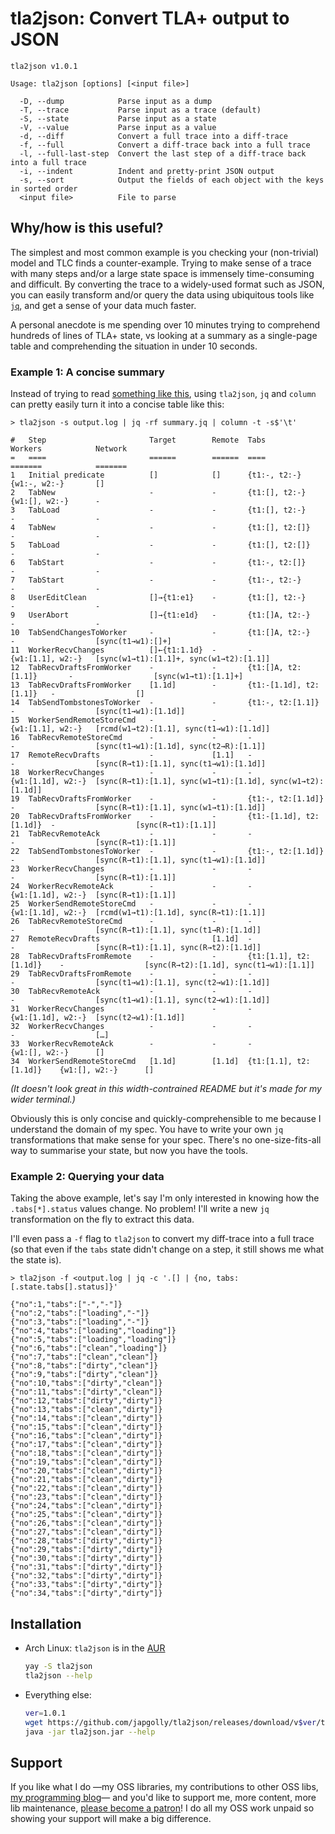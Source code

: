 # tla2json: Convert TLA+ output to JSON

```
tla2json v1.0.1

Usage: tla2json [options] [<input file>]

  -D, --dump            Parse input as a dump
  -T, --trace           Parse input as a trace (default)
  -S, --state           Parse input as a state
  -V, --value           Parse input as a value
  -d, --diff            Convert a full trace into a diff-trace
  -f, --full            Convert a diff-trace back into a full trace
  -l, --full-last-step  Convert the last step of a diff-trace back into a full trace
  -i, --indent          Indent and pretty-print JSON output
  -s, --sort            Output the fields of each object with the keys in sorted order
  <input file>          File to parse
```

## Why/how is this useful?

The simplest and most common example is you checking your (non-trivial) model
and TLC finds a counter-example. Trying to make sense of a trace with many steps and/or
a large state space is immensely time-consuming and difficult. By converting the trace
to a widely-used format such as JSON, you can easily transform and/or query the data using
ubiquitous tools like [`jq`](https://stedolan.github.io/jq/), and get a sense of your data much faster.

A personal anecdote is me spending over 10 minutes trying to comprehend hundreds of lines of
TLA+ state, vs looking at a summary as a single-page table and comprehending the situation in under 10 seconds.

### Example 1: A concise summary

Instead of trying to read [something like this](https://gist.github.com/japgolly/19ee59f884bc13cefa9401b1f57c49cc),
using `tla2json`, `jq` and `column` can pretty easily turn it into a concise table like this:

```
> tla2json -s output.log | jq -rf summary.jq | column -t -s$'\t'

#   Step                       Target        Remote  Tabs                     Workers            Network
=   ====                       ======        ======  ====                     =======            =======
1   Initial predicate          []            []      {t1:-, t2:-}             {w1:-, w2:-}       []                                                          
2   TabNew                     -             -       {t1:[], t2:-}            {w1:[], w2:-}      -                                                           
3   TabLoad                    -             -       {t1:[], t2:-}            -                  -                                                           
4   TabNew                     -             -       {t1:[], t2:[]}           -                  -                                                           
5   TabLoad                    -             -       {t1:[], t2:[]}           -                  -                                                           
6   TabStart                   -             -       {t1:-, t2:[]}            -                  -                                                           
7   TabStart                   -             -       {t1:-, t2:-}             -                  -                                                           
8   UserEditClean              []→{t1:e1}    -       {t1:[], t2:-}            -                  -                                                           
9   UserAbort                  []→{t1:e1d}   -       {t1:[]A, t2:-}           -                  -                                                           
10  TabSendChangesToWorker     -             -       {t1:[]A, t2:-}           -                  [sync(t1→w1):[]+]                                           
11  WorkerRecvChanges          []←{t1:1.1d}  -       -                        {w1:[1.1], w2:-}   [sync(w1→t1):[1.1]+, sync(w1→t2):[1.1]]                     
12  TabRecvDraftsFromWorker    -             -       {t1:[]A, t2:[1.1]}       -                  [sync(w1→t1):[1.1]+]                                        
13  TabRecvDraftsFromWorker    [1.1d]        -       {t1:-[1.1d], t2:[1.1]}   -                  []                                                          
14  TabSendTombstonesToWorker  -             -       {t1:-, t2:[1.1]}         -                  [sync(t1→w1):[1.1d]]                                        
15  WorkerSendRemoteStoreCmd   -             -       -                        {w1:[1.1], w2:-}   [rcmd(w1→t2):[1.1], sync(t1→w1):[1.1d]]                     
16  TabRecvRemoteStoreCmd      -             -       -                        -                  [sync(t1→w1):[1.1d], sync(t2→R):[1.1]]                      
17  RemoteRecvDrafts           -             [1.1]   -                        -                  [sync(R→t1):[1.1], sync(t1→w1):[1.1d]]                      
18  WorkerRecvChanges          -             -       -                        {w1:[1.1d], w2:-}  [sync(R→t1):[1.1], sync(w1→t1):[1.1d], sync(w1→t2):[1.1d]]  
19  TabRecvDraftsFromWorker    -             -       {t1:-, t2:[1.1d]}        -                  [sync(R→t1):[1.1], sync(w1→t1):[1.1d]]                      
20  TabRecvDraftsFromWorker    -             -       {t1:-[1.1d], t2:[1.1d]}  -                  [sync(R→t1):[1.1]]                                          
21  TabRecvRemoteAck           -             -       -                        -                  [sync(R→t1):[1.1]]                                          
22  TabSendTombstonesToWorker  -             -       {t1:-, t2:[1.1d]}        -                  [sync(R→t1):[1.1], sync(t1→w1):[1.1d]]                      
23  WorkerRecvChanges          -             -       -                        -                  [sync(R→t1):[1.1]]                                          
24  WorkerRecvRemoteAck        -             -       -                        {w1:[1.1d], w2:-}  [sync(R→t1):[1.1]]                                          
25  WorkerSendRemoteStoreCmd   -             -       -                        {w1:[1.1d], w2:-}  [rcmd(w1→t1):[1.1d], sync(R→t1):[1.1]]                      
26  TabRecvRemoteStoreCmd      -             -       -                        -                  [sync(R→t1):[1.1], sync(t1→R):[1.1d]]                       
27  RemoteRecvDrafts           -             [1.1d]  -                        -                  [sync(R→t1):[1.1], sync(R→t2):[1.1d]]                       
28  TabRecvDraftsFromRemote    -             -       {t1:[1.1], t2:[1.1d]}    -                  [sync(R→t2):[1.1d], sync(t1→w1):[1.1]]                      
29  TabRecvDraftsFromRemote    -             -       -                        -                  [sync(t1→w1):[1.1], sync(t2→w1):[1.1d]]                     
30  TabRecvRemoteAck           -             -       -                        -                  [sync(t1→w1):[1.1], sync(t2→w1):[1.1d]]                     
31  WorkerRecvChanges          -             -       -                        {w1:[1.1d], w2:-}  [sync(t2→w1):[1.1d]]                                        
32  WorkerRecvChanges          -             -       -                        -                  […]                                                         
33  WorkerRecvRemoteAck        -             -       -                        {w1:[], w2:-}      []                                                          
34  WorkerSendRemoteStoreCmd   [1.1d]        [1.1d]  {t1:[1.1], t2:[1.1d]}    {w1:[], w2:-}      []                                                          
```

*(It doesn't look great in this width-contrained README but it's made for my wider terminal.)*

Obviously this is only concise and quickly-comprehensible to me because I understand the domain of my spec.
You have to write your own `jq` transformations that make sense for your spec.
There's no one-size-fits-all way to summarise your state, but now you have the tools.

### Example 2: Querying your data

Taking the above example, let's say I'm only interested in knowing how the `.tabs[*].status`
values change. No problem! I'll write a new `jq` transformation on the fly to extract this data.

I'll even pass a `-f` flag to `tla2json` to convert my diff-trace into a full trace (so that
even if the `tabs` state didn't change on a step, it still shows me what the state is).

```
> tla2json -f <output.log | jq -c '.[] | {no, tabs: [.state.tabs[].status]}'

{"no":1,"tabs":["-","-"]}
{"no":2,"tabs":["loading","-"]}
{"no":3,"tabs":["loading","-"]}
{"no":4,"tabs":["loading","loading"]}
{"no":5,"tabs":["loading","loading"]}
{"no":6,"tabs":["clean","loading"]}
{"no":7,"tabs":["clean","clean"]}
{"no":8,"tabs":["dirty","clean"]}
{"no":9,"tabs":["dirty","clean"]}
{"no":10,"tabs":["dirty","clean"]}
{"no":11,"tabs":["dirty","clean"]}
{"no":12,"tabs":["dirty","dirty"]}
{"no":13,"tabs":["clean","dirty"]}
{"no":14,"tabs":["clean","dirty"]}
{"no":15,"tabs":["clean","dirty"]}
{"no":16,"tabs":["clean","dirty"]}
{"no":17,"tabs":["clean","dirty"]}
{"no":18,"tabs":["clean","dirty"]}
{"no":19,"tabs":["clean","dirty"]}
{"no":20,"tabs":["clean","dirty"]}
{"no":21,"tabs":["clean","dirty"]}
{"no":22,"tabs":["clean","dirty"]}
{"no":23,"tabs":["clean","dirty"]}
{"no":24,"tabs":["clean","dirty"]}
{"no":25,"tabs":["clean","dirty"]}
{"no":26,"tabs":["clean","dirty"]}
{"no":27,"tabs":["clean","dirty"]}
{"no":28,"tabs":["dirty","dirty"]}
{"no":29,"tabs":["dirty","dirty"]}
{"no":30,"tabs":["dirty","dirty"]}
{"no":31,"tabs":["dirty","dirty"]}
{"no":32,"tabs":["dirty","dirty"]}
{"no":33,"tabs":["dirty","dirty"]}
{"no":34,"tabs":["dirty","dirty"]}
```

## Installation

* Arch Linux: `tla2json` is in the [AUR](https://aur.archlinux.org/packages/tla2json/)

    ```sh
    yay -S tla2json
    tla2json --help
    ```

* Everything else:

    ```sh
    ver=1.0.1
    wget https://github.com/japgolly/tla2json/releases/download/v$ver/tla2json-$ver.jar -O tla2json.jar
    java -jar tla2json.jar --help
    ```


## Support

If you like what I do
—my OSS libraries, my contributions to other OSS libs, [my programming blog](https://japgolly.blogspot.com)—
and you'd like to support me, more content, more lib maintenance, [please become a patron](https://www.patreon.com/japgolly)!
I do all my OSS work unpaid so showing your support will make a big difference.
